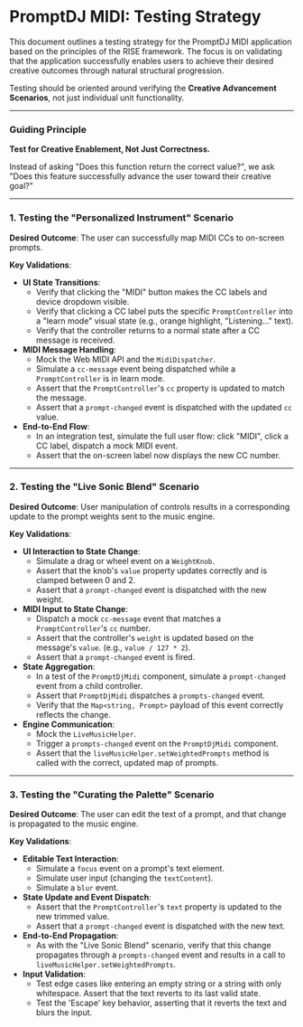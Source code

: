 # PromptDJ MIDI: Testing Strategy

This document outlines a testing strategy for the PromptDJ MIDI application based on the principles of the RISE framework. The focus is on validating that the application successfully enables users to achieve their desired creative outcomes through natural structural progression.

Testing should be oriented around verifying the **Creative Advancement Scenarios**, not just individual unit functionality.

---

### Guiding Principle

**Test for Creative Enablement, Not Just Correctness.**

Instead of asking "Does this function return the correct value?", we ask "Does this feature successfully advance the user toward their creative goal?"

---

### 1. Testing the "Personalized Instrument" Scenario

**Desired Outcome**: The user can successfully map MIDI CCs to on-screen prompts.

**Key Validations**:
-   **UI State Transitions**:
    -   Verify that clicking the "MIDI" button makes the CC labels and device dropdown visible.
    -   Verify that clicking a CC label puts the specific `PromptController` into a "learn mode" visual state (e.g., orange highlight, "Listening..." text).
    -   Verify that the controller returns to a normal state after a CC message is received.
-   **MIDI Message Handling**:
    -   Mock the Web MIDI API and the `MidiDispatcher`.
    -   Simulate a `cc-message` event being dispatched while a `PromptController` is in learn mode.
    -   Assert that the `PromptController`'s `cc` property is updated to match the message.
    -   Assert that a `prompt-changed` event is dispatched with the updated `cc` value.
-   **End-to-End Flow**:
    -   In an integration test, simulate the full user flow: click "MIDI", click a CC label, dispatch a mock MIDI event.
    -   Assert that the on-screen label now displays the new CC number.

---

### 2. Testing the "Live Sonic Blend" Scenario

**Desired Outcome**: User manipulation of controls results in a corresponding update to the prompt weights sent to the music engine.

**Key Validations**:
-   **UI Interaction to State Change**:
    -   Simulate a drag or wheel event on a `WeightKnob`.
    -   Assert that the knob's `value` property updates correctly and is clamped between 0 and 2.
    -   Assert that a `prompt-changed` event is dispatched with the new weight.
-   **MIDI Input to State Change**:
    -   Dispatch a mock `cc-message` event that matches a `PromptController`'s `cc` number.
    -   Assert that the controller's `weight` is updated based on the message's `value`. (e.g., `value / 127 * 2`).
    -   Assert that a `prompt-changed` event is fired.
-   **State Aggregation**:
    -   In a test of the `PromptDjMidi` component, simulate a `prompt-changed` event from a child controller.
    -   Assert that `PromptDjMidi` dispatches a `prompts-changed` event.
    -   Verify that the `Map<string, Prompt>` payload of this event correctly reflects the change.
-   **Engine Communication**:
    -   Mock the `LiveMusicHelper`.
    -   Trigger a `prompts-changed` event on the `PromptDjMidi` component.
    -   Assert that the `liveMusicHelper.setWeightedPrompts` method is called with the correct, updated map of prompts.

---

### 3. Testing the "Curating the Palette" Scenario

**Desired Outcome**: The user can edit the text of a prompt, and that change is propagated to the music engine.

**Key Validations**:
-   **Editable Text Interaction**:
    -   Simulate a `focus` event on a prompt's text element.
    -   Simulate user input (changing the `textContent`).
    -   Simulate a `blur` event.
-   **State Update and Event Dispatch**:
    -   Assert that the `PromptController`'s `text` property is updated to the new trimmed value.
    -   Assert that a `prompt-changed` event is dispatched with the new text.
-   **End-to-End Propagation**:
    -   As with the "Live Sonic Blend" scenario, verify that this change propagates through a `prompts-changed` event and results in a call to `liveMusicHelper.setWeightedPrompts`.
-   **Input Validation**:
    -   Test edge cases like entering an empty string or a string with only whitespace. Assert that the text reverts to its last valid state.
    -   Test the 'Escape' key behavior, asserting that it reverts the text and blurs the input.
